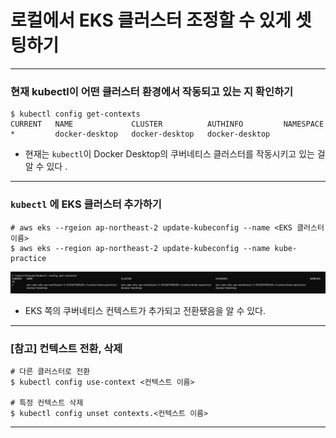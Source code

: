 # 로컬에서 EKS 클러스터 조정할 수 있게 셋팅하기

---

### 현재 kubectl이 어떤 클러스터 환경에서 작동되고 있는 지 확인하기
```shell
$ kubectl config get-contexts
CURRENT   NAME             CLUSTER          AUTHINFO         NAMESPACE
*         docker-desktop   docker-desktop   docker-desktop
```
- 현재는 `kubectl`이 Docker Desktop의 쿠버네티스 클러스터를 작동시키고 있는 걸 알 수 있다 .

---

### `kubectl` 에 EKS 클러스터 추가하기
```shell
# aws eks --rgeion ap-northeast-2 update-kubeconfig --name <EKS 클러스터 이름>
$ aws eks --region ap-northeast-2 update-kubeconfig --name kube-practice
```
![local-enter-eks-1](./imgs/local-enter-eks-1.png)

- EKS 쪽의 쿠버네티스 컨텍스트가 추가되고 전환됐음을 알 수 있다.

---

### \[참고] 컨텍스트 전환, 삭제
```shell
# 다른 클러스터로 전환
$ kubectl config use-context <컨텍스트 이름>

# 특정 컨텍스트 삭제
$ kubectl config unset contexts.<컨텍스트 이름>
```

---
